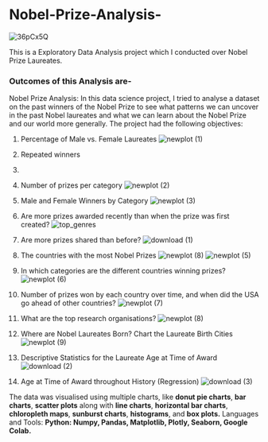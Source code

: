 # Nobel-Prize-Analysis-
![36pCx5Q](https://github.com/Taha0229/Nobel-Prize-Analysis/assets/113607983/4ab93a4d-cbeb-44c2-b6fd-f1735fbcf3bc)

This is a Exploratory Data Analysis project which I conducted over Nobel Prize Laureates.  
<h3>Outcomes of this Analysis are-</h3>

Nobel Prize Analysis:
In this data science project, I tried to analyse a dataset on the past winners of the Nobel Prize to see what patterns we can uncover in the past Nobel laureates and what we can learn about the Nobel Prize and our world more generally.
The project had the following objectives:
1. Percentage of Male vs. Female Laureates
   ![newplot (1)](https://github.com/Taha0229/Nobel-Prize-Analysis/assets/113607983/b3017fc0-a6a8-4c76-830b-7818fe907cce)

3. Repeated winners
4. 
5. Number of prizes per category
![newplot (2)](https://github.com/Taha0229/Nobel-Prize-Analysis/assets/113607983/2396f12f-1125-43bc-9914-75f594045220)

7. Male and Female Winners by Category
   ![newplot (3)](https://github.com/Taha0229/Nobel-Prize-Analysis/assets/113607983/d35c44a2-284a-4109-a7d4-dca701fcb190)


9. Are more prizes awarded recently than when the prize was first created?
    ![top_genres](https://github.com/Taha0229/Nobel-Prize-Analysis/assets/113607983/c45394c9-ec9c-4cd6-8310-acc3acfef7b6)
11. Are more prizes shared than before?
    ![download (1)](https://github.com/Taha0229/Nobel-Prize-Analysis/assets/113607983/a978f4ad-10e0-46ec-af88-974be1ca8452)

13. The countries with the most Nobel Prizes
    ![newplot (8)](https://github.com/Taha0229/Nobel-Prize-Analysis/assets/113607983/bd22de73-19ac-4833-b888-1ae56a9938f1)
    ![newplot (5)](https://github.com/Taha0229/Nobel-Prize-Analysis/assets/113607983/b9c83c30-4e8e-4679-848a-77280a041594)


15. In which categories are the different countries winning prizes?
    ![newplot (6)](https://github.com/Taha0229/Nobel-Prize-Analysis/assets/113607983/44c833a2-54fc-4078-9eb8-9bb076ead722)

17. Number of prizes won by each country over time, and when did the USA go ahead of other countries?
    ![newplot (7)](https://github.com/Taha0229/Nobel-Prize-Analysis/assets/113607983/4143b053-1e05-4530-ba7d-24fdac84dea3)

19. What are the top research organisations?
    ![newplot (8)](https://github.com/Taha0229/Nobel-Prize-Analysis/assets/113607983/84efae55-4646-4c64-a725-99cb4e695232)

20. Where are Nobel Laureates Born? Chart the Laureate Birth Cities
    ![newplot (9)](https://github.com/Taha0229/Nobel-Prize-Analysis/assets/113607983/a3cf1624-6ec6-403e-93c4-dddaf939dac3)
21. Descriptive Statistics for the Laureate Age at Time of Award
    ![download (2)](https://github.com/Taha0229/Nobel-Prize-Analysis/assets/113607983/accf2455-c503-4a3d-944e-9a88ceb01152)

22. Age at Time of Award throughout History (Regression)
    ![download (3)](https://github.com/Taha0229/Nobel-Prize-Analysis/assets/113607983/be76b8c4-9901-4c95-ad68-3a3241746cd4)


The data was visualised using multiple charts, like **donut pie charts**, **bar charts**, **scatter plots** along with **line charts**, **horizontal bar charts**, **chloropleth maps**, **sunburst charts**, **histograms**, and **box plots.**
Languages and Tools: **Python: Numpy, Pandas, Matplotlib, Plotly, Seaborn, Google Colab.**
